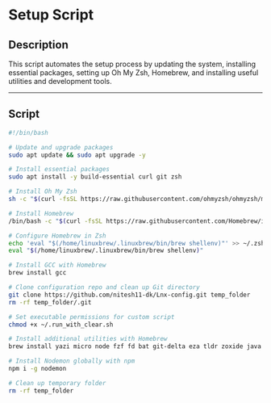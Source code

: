 # Setup Script

## Description
This script automates the setup process by updating the system, installing essential packages, setting up Oh My Zsh, Homebrew, and installing useful utilities and development tools.

---
## Script
```bash
#!/bin/bash

# Update and upgrade packages
sudo apt update && sudo apt upgrade -y

# Install essential packages
sudo apt install -y build-essential curl git zsh

# Install Oh My Zsh
sh -c "$(curl -fsSL https://raw.githubusercontent.com/ohmyzsh/ohmyzsh/master/tools/install.sh)"

# Install Homebrew
/bin/bash -c "$(curl -fsSL https://raw.githubusercontent.com/Homebrew/install/HEAD/install.sh)"

# Configure Homebrew in Zsh
echo 'eval "$(/home/linuxbrew/.linuxbrew/bin/brew shellenv)"' >> ~/.zshrc
eval "$(/home/linuxbrew/.linuxbrew/bin/brew shellenv)"

# Install GCC with Homebrew
brew install gcc

# Clone configuration repo and clean up Git directory
git clone https://github.com/nitesh11-dk/Lnx-config.git temp_folder
rm -rf temp_folder/.git

# Set executable permissions for custom script
chmod +x ~/.run_with_clear.sh

# Install additional utilities with Homebrew
brew install yazi micro node fzf fd bat git-delta eza tldr zoxide java

# Install Nodemon globally with npm
npm i -g nodemon

# Clean up temporary folder
rm -rf temp_folder
